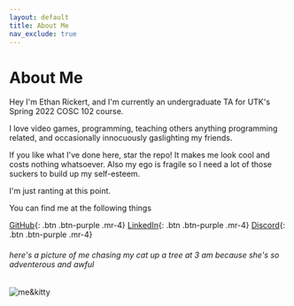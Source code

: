 ```yaml
---
layout: default
title: About Me
nav_exclude: true
---
```


# About Me

Hey I'm Ethan Rickert, and I'm currently an undergraduate TA for UTK's Spring 2022 COSC 102 course.

I love video games, programming, teaching others anything programming related, and occasionally innocuously gaslighting my friends.

If you like what I've done here, star the repo! It makes me look cool and costs nothing whatsoever. Also my ego is fragile so I need a lot of those suckers to build up my self-esteem.

I'm just ranting at this point.

You can find me at the following things

[GitHub](https://github.com/Ethan0429){: .btn .btn-purple .mr-4}
[LinkedIn](https://www.linkedin.com/in/ethan-rickert-7817101b6/){: .btn .btn-purple .mr-4}
[Discord](https://discord.com/users/191347573464760324/){: .btn .btn-purple .mr-4}

###### here's a picture of me chasing my cat up a tree at 3 am because she's so adventerous and awful
![me&kitty](../img/kat.png)